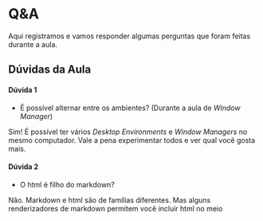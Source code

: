 # Q&A

Aqui registramos e vamos responder algumas perguntas que foram feitas durante a aula.

## Dúvidas da Aula

#### Dúvida 1

- É possível alternar entre os ambientes? (Durante a aula de *Window Manager*)

Sim! É possível ter vários *Desktop Environments* e *Window Managers* no mesmo computador. Vale a pena experimentar todos e ver qual você gosta mais.

#### Dúvida 2

- O html é filho do markdown?

Não. Markdown e html são de famílias diferentes. Mas alguns renderizadores de markdown permitem você incluir html no meio 
